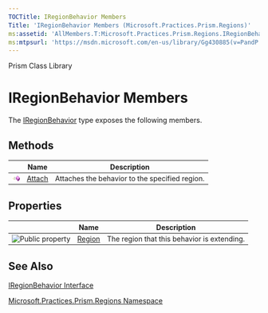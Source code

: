 ```yaml
---
TOCTitle: IRegionBehavior Members
Title: 'IRegionBehavior Members (Microsoft.Practices.Prism.Regions)'
ms:assetid: 'AllMembers.T:Microsoft.Practices.Prism.Regions.IRegionBehavior'
ms:mtpsurl: 'https://msdn.microsoft.com/en-us/library/Gg430885(v=PandP.50)'
---
```


Prism Class Library

IRegionBehavior Members
=======================

The [IRegionBehavior](https://msdn.microsoft.com/library/microsoft.practices.prism.regions.iregionbehavior) type exposes the following members.

Methods
-------

<span id="methodTableToggle"></span>
<table>

<thead>
<tr class="header">
<th> </th>
<th>Name</th>
<th>Description</th>
</tr>
</thead>
<tbody>
<tr class="odd">
<td><img src="images/public-method.gif" title="Public method" /></td>
<td><a href="https://msdn.microsoft.com/library/microsoft.practices.prism.regions.iregionbehavior.attach">Attach</a></td>
<td><div class="summary">
Attaches the behavior to the specified region.
</div></td>
</tr>
</tbody>
</table>

Properties
----------

<span id="propertyTableToggle"></span>
<table>

<thead>
<tr class="header">
<th> </th>
<th>Name</th>
<th>Description</th>
</tr>
</thead>
<tbody>
<tr class="odd">
<td><img src="https://msdn.microsoft.com/en-us/Gg430885.pubproperty(en-us,PandP.50).gif" title="Public property" /></td>
<td><a href="https://msdn.microsoft.com/library/microsoft.practices.prism.regions.iregionbehavior.region">Region</a></td>
<td><div class="summary">
The region that this behavior is extending.
</div></td>
</tr>
</tbody>
</table>

See Also
--------


[IRegionBehavior Interface](https://msdn.microsoft.com/library/microsoft.practices.prism.regions.iregionbehavior)

[Microsoft.Practices.Prism.Regions Namespace](https://msdn.microsoft.com/library/microsoft.practices.prism.regions)
